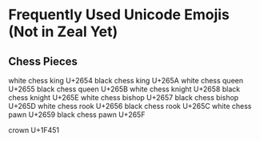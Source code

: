 # Frequently Used Unicode Emojis (Not in Zeal Yet)

## Chess Pieces
white chess king U+2654
black chess king U+265A
white chess queen U+2655
black chess queen U+265B
white chess knight U+2658
black chess knight U+265E
white chess bishop U+2657
black chess bishop U+265D
white chess rook U+2656
black chess rook U+265C
white chess pawn U+2659
black chess pawn U+265F


crown U+1F451